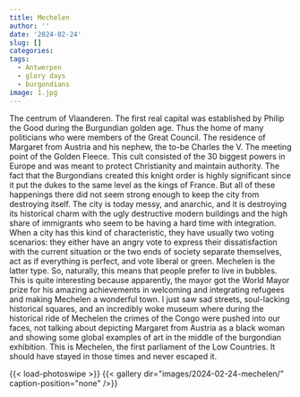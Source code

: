 ```yaml
---
title: Mechelen
author: ''
date: '2024-02-24'
slug: []
categories:
tags:
  - Antwerpen
  - glory days
  - burgondians
image: 1.jpg
---
```


The centrum of Vlaanderen. The first real capital was established by Philip the Good during the Burgundian golden age. Thus the home of many politicians who were members of the Great Council. The residence of Margaret from Austria and his nephew, the to-be Charles the V. The meeting point of the Golden Fleece. This cult consisted of the 30 biggest powers in Europe and was meant to protect Christianity and maintain authority. The fact that the Burgondians created this knight order is highly significant since it put the dukes to the same level as the kings of France. But all of these happenings there did not seem strong enough to keep the city from destroying itself.
The city is today messy, and anarchic, and it is destroying its historical charm with the ugly destructive modern buildings and the high share of immigrants who seem to be having a hard time with integration. When a city has this kind of characteristic, they have usually two voting scenarios: they either have an angry vote to express their dissatisfaction with the current situation or the two ends of society separate themselves, act as if everything is perfect, and vote liberal or green. Mechelen is the latter type. So, naturally, this means that people prefer to live in bubbles. This is quite interesting because apparently, the mayor got the World Mayor prize for his amazing achievements in welcoming and integrating refugees and making Mechelen a wonderful town. I just saw sad streets, soul-lacking historical squares, and an incredibly woke museum where during the historical ride of Mechelen the crimes of the Congo were pushed into our faces, not talking about depicting Margaret from Austria as a black woman and showing some global examples of art in the middle of the burgondian exhibition. This is Mechelen, the first parliament of the Low Countries. It should have stayed in those times and never escaped it.


{{< load-photoswipe >}}
{{< gallery dir="images/2024-02-24-mechelen/" caption-position="none" />}}
